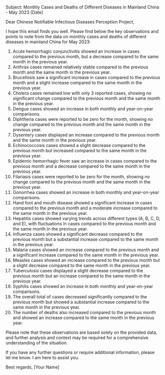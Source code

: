 Subject: Monthly Cases and Deaths of Different Diseases in Mainland China - May 2023 [Date]

Dear Chinese Notifiable Infectious Diseases Perception Project,

I hope this email finds you well. Please find below the key observations and points to note from the data on monthly cases and deaths of different diseases in mainland China for May 2023:

1. Acute hemorrhagic conjunctivitis showed an increase in cases compared to the previous month, but a decrease compared to the same month in the previous year.
2. Anthrax cases remained relatively stable compared to the previous month and the same month in the previous year.
3. Brucellosis saw a significant increase in cases compared to the previous month and a slight increase compared to the same month in the previous year.
4. Cholera cases remained low with only 3 reported cases, showing no significant change compared to the previous month and the same month in the previous year.
5. Dengue cases showed an increase in both monthly and year-on-year comparisons.
6. Diphtheria cases were reported to be zero for the month, showing no change compared to the previous month and the same month in the previous year.
7. Dysentery cases displayed an increase compared to the previous month and the same month in the previous year.
8. Echinococcosis cases showed a slight decrease compared to the previous month but increased compared to the same month in the previous year.
9. Epidemic hemorrhagic fever saw an increase in cases compared to the previous month and a decrease compared to the same month in the previous year.
10. Filariasis cases were reported to be zero for the month, showing no change compared to the previous month and the same month in the previous year.
11. Gonorrhea cases showed an increase in both monthly and year-on-year comparisons.
12. Hand foot and mouth disease showed a significant increase in cases compared to the previous month and a moderate increase compared to the same month in the previous year.
13. Hepatitis cases showed varying trends across different types (A, B, C, D, and E), with fluctuations in cases compared to the previous month and the same month in the previous year.
14. Influenza cases showed a significant decrease compared to the previous month but a substantial increase compared to the same month in the previous year.
15. Malaria cases showed an increase compared to the previous month and a significant increase compared to the same month in the previous year.
16. Measles cases showed an increase compared to the previous month but a slight decrease compared to the same month in the previous year.
17. Tuberculosis cases displayed a slight decrease compared to the previous month but an increase compared to the same month in the previous year.
18. Syphilis cases showed an increase in both monthly and year-on-year comparisons.
19. The overall total of cases decreased significantly compared to the previous month but showed a substantial increase compared to the same month in the previous year.
20. The number of deaths also increased compared to the previous month and showed an increase compared to the same month in the previous year.

Please note that these observations are based solely on the provided data, and further analysis and context may be required for a comprehensive understanding of the situation.

If you have any further questions or require additional information, please let me know. I am here to assist you.

Best regards,
[Your Name]
